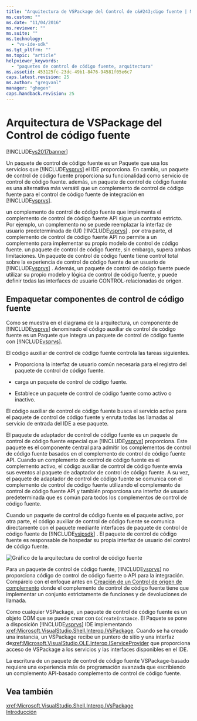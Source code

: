 ```yaml
---
title: "Arquitectura de VSPackage del Control de c&#243;digo fuente | Microsoft Docs"
ms.custom: ""
ms.date: "11/04/2016"
ms.reviewer: ""
ms.suite: ""
ms.technology: 
  - "vs-ide-sdk"
ms.tgt_pltfrm: ""
ms.topic: "article"
helpviewer_keywords: 
  - "paquetes de control de código fuente, arquitectura"
ms.assetid: 453125fc-23dc-49b1-8476-94581f05e6c7
caps.latest.revision: 25
ms.author: "gregvanl"
manager: "ghogen"
caps.handback.revision: 25
---
```

# Arquitectura de VSPackage del Control de c&#243;digo fuente
[!INCLUDE[vs2017banner](../../code-quality/includes/vs2017banner.md)]

Un paquete de control de código fuente es un Paquete que usa los servicios que [!INCLUDE[vsprvs](../../code-quality/includes/vsprvs_md.md)] el IDE proporciona.  En cambio, un paquete de control de código fuente proporciona su funcionalidad como servicio de control de código fuente.  además, un paquete de control de código fuente es una alternativa más versátil que un complemento de control de código fuente para el control de código fuente de integración en [!INCLUDE[vsprvs](../../code-quality/includes/vsprvs_md.md)].  
  
 un complemento de control de código fuente que implementa el complemento de control de código fuente API sigue un contrato estricto.  Por ejemplo, un complemento no se puede reemplazar la interfaz de usuario predeterminada de \(UI\) [!INCLUDE[vsprvs](../../code-quality/includes/vsprvs_md.md)] .  por otra parte, el complemento de control de código fuente API no permite a un complemento para implementar su propio modelo de control de código fuente.  un paquete de control de código fuente, sin embargo, supera ambas limitaciones.  Un paquete de control de código fuente tiene control total sobre la experiencia de control de código fuente de un usuario de [!INCLUDE[vsprvs](../../code-quality/includes/vsprvs_md.md)] .  Además, un paquete de control de código fuente puede utilizar su propio modelo y lógica de control de código fuente, y puede definir todas las interfaces de usuario CONTROL\-relacionadas de origen.  
  
## Empaquetar componentes de control de código fuente  
 Como se muestra en el diagrama de la arquitectura, un componente de [!INCLUDE[vsprvs](../../code-quality/includes/vsprvs_md.md)] denominado el código auxiliar de control de código fuente es un Paquete que integra un paquete de control de código fuente con [!INCLUDE[vsprvs](../../code-quality/includes/vsprvs_md.md)].  
  
 El código auxiliar de control de código fuente controla las tareas siguientes.  
  
-   Proporciona la interfaz de usuario común necesaria para el registro del paquete de control de código fuente.  
  
-   carga un paquete de control de código fuente.  
  
-   Establece un paquete de control de código fuente como activo o inactivo.  
  
 El código auxiliar de control de código fuente busca el servicio activo para el paquete de control de código fuente y enruta todas las llamadas al servicio de entrada del IDE a ese paquete.  
  
 El paquete de adaptador de control de código fuente es un paquete de control de código fuente especial que [!INCLUDE[vsprvs](../../code-quality/includes/vsprvs_md.md)] proporciona.  Este paquete es el componente central para admitir los complementos de control de código fuente basados en el complemento de control de código fuente API.  Cuando un complemento de control de código fuente es el complemento activo, el código auxiliar de control de código fuente envía sus eventos al paquete de adaptador de control de código fuente.  A su vez, el paquete de adaptador de control de código fuente se comunica con el complemento de control de código fuente utilizando el complemento de control de código fuente API y también proporciona una interfaz de usuario predeterminada que es común para todos los complementos de control de código fuente.  
  
 Cuando un paquete de control de código fuente es el paquete activo, por otra parte, el código auxiliar de control de código fuente se comunica directamente con el paquete mediante interfaces de paquete de control de código fuente de [!INCLUDE[vsipsdk](../../extensibility/includes/vsipsdk_md.md)] .  El paquete de control de código fuente es responsable de hospedar su propia interfaz de usuario del control de código fuente.  
  
 ![Gráfico de la arquitectura de control de código fuente](~/docs/extensibility/internals/media/vsipsccarch.gif "VSIPSCCArch")  
  
 Para un paquete de control de código fuente, [!INCLUDE[vsprvs](../../code-quality/includes/vsprvs_md.md)] no proporciona código de control de código fuente o API para la integración.  Compárelo con el enfoque antes en [Creación de un Control de origen de complemento](../../extensibility/internals/creating-a-source-control-plug-in.md) donde el complemento de control de código fuente tiene que implementar un conjunto estrictamente de funciones y de devoluciones de llamada.  
  
 Como cualquier VSPackage, un paquete de control de código fuente es un objeto COM que se puede crear con `CoCreateInstance`.  El Paquete se pone a disposición [!INCLUDE[vsprvs](../../code-quality/includes/vsprvs_md.md)] IDE implementando <xref:Microsoft.VisualStudio.Shell.Interop.IVsPackage>.  Cuando se ha creado una instancia, un VSPackage recibe un puntero de sitio y una interfaz de<xref:Microsoft.VisualStudio.OLE.Interop.IServiceProvider> que proporciona acceso de VSPackage a los servicios y las interfaces disponibles en el IDE.  
  
 La escritura de un paquete de control de código fuente VSPackage\-basado requiere una experiencia más de programación avanzada que escribiendo un complemento API\-basado complemento de control de código fuente.  
  
## Vea también  
 <xref:Microsoft.VisualStudio.Shell.Interop.IVsPackage>   
 [Introducción](../../extensibility/internals/getting-started-with-source-control-vspackages.md)